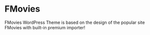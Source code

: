 # FMovies
FMovies WordPress Theme is based on the design of the popular site FMovies with built-in premium importer!
